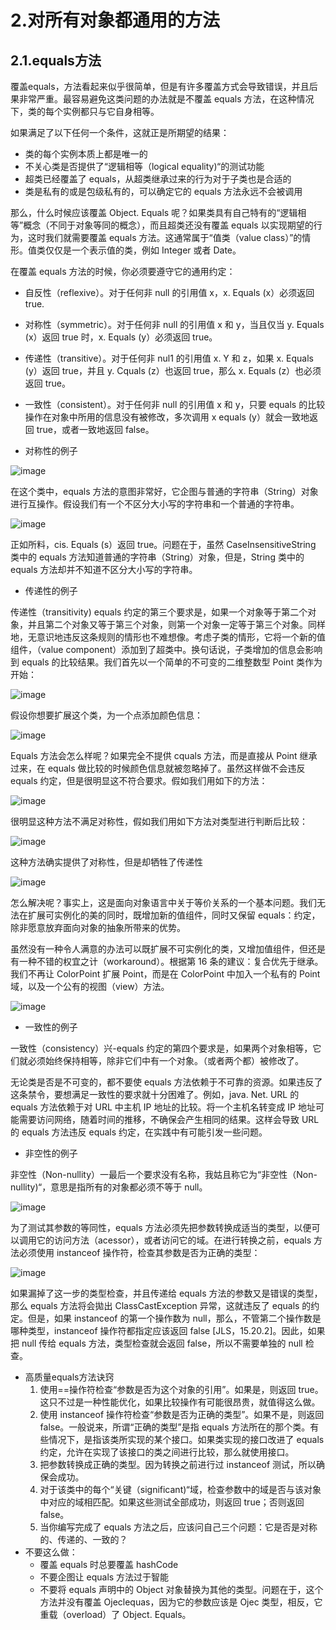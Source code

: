 # 2.对所有对象都通用的方法

## 2.1.equals方法

覆盖equals，方法看起来似乎很简单，但是有许多覆盖方式会导致错误，并且后果非常严重。最容易避免这类问题的办法就是不覆盖 equals 方法，在这种情况下，类的每个实例都只与它自身相等。

如果满足了以下任何一个条件，这就正是所期望的结果：

* 类的每个实例本质上都是唯一的
* 不关心类是否提供了“逻辑相等（logical equality)“的测试功能
* 超类已经覆盖了 equals，从超类继承过来的行为对于子类也是合适的
* 类是私有的或是包级私有的，可以确定它的 equals 方法永远不会被调用

那么，什么时候应该覆盖 Object. Equals 呢？如果类具有自己特有的“逻辑相等”概念（不同于对象等同的概念），而且超类还没有覆盖 equals 以实现期望的行为，这时我们就需要覆盖 equals 方法。这通常属于“值类（value class）”的情形。值类仅仅是一个表示值的类，例如 Integer 或者 Date。

在覆盖 equals 方法的时候，你必须要遵守它的通用约定：

* 自反性（reflexive）。对于任何非 null 的引用值 x，x. Equals (x）必须返回 true.
* 对称性（symmetric）。对于任何非 null 的引用值 x 和 y，当且仅当 y. Equals (x）返回 true 时，x. Equals (y）必须返回 true。
* 传递性（transitive）。对于任何非 nul1 的引用值 x. Y 和 z，如果 x. Equals (y）返回 true，并且 y. Cquals (z）也返回 true，那么 x. Equals (z）也必须返回 true。
* 一致性（consistent）。对于任何非 null 的引用值 x 和 y，只要 equals 的比较操作在对象中所用的信息没有被修改，多次调用 x equals (y）就会一致地返回 true，或者一致地返回 false。

* 对称性的例子

![image](http://clsaa-big-data-notes-1252032169.cossh.myqcloud.com/2018-12-16-191429.png)

在这个类中，equals 方法的意图非常好，它企图与普通的字符串（String）对象进行互操作。假设我们有一个不区分大小写的字符串和一个普通的字符串。

![image](http://clsaa-big-data-notes-1252032169.cossh.myqcloud.com/2018-12-16-191641.png)

正如所料，cis. Equals (s）返回 true。问题在于，虽然 CaseInsensitiveString 类中的 equals 方法知道普通的字符串（String）对象，但是，String 类中的 equals 方法却并不知道不区分大小写的字符串。

* 传递性的例子

传递性（transitivity) equals 约定的第三个要求是，如果一个对象等于第二个对象，并且第二个对象又等于第三个对象，则第一个对象一定等于第三个对象。同样地，无意识地违反这条规则的情形也不难想像。考虑子类的情形，它将一个新的值组件，（value component）添加到了超类中。换句话说，子类增加的信息会影响到 equals 的比较结果。我们首先以一个简单的不可变的二维整数型 Point 类作为开始：

![image](http://clsaa-big-data-notes-1252032169.cossh.myqcloud.com/2018-12-16-191809.png)

假设你想要扩展这个类，为一个点添加颜色信息：

![image](http://clsaa-big-data-notes-1252032169.cossh.myqcloud.com/2018-12-16-191858.png)

Equals 方法会怎么样呢？如果完全不提供 cquals 方法，而是直接从 Point 继承过来，在 equals 做比较的时候颜色信息就被忽略掉了。虽然这样做不会违反 equals 约定，但是很明显这不符合要求。假如我们用如下的方法：

![image](http://clsaa-big-data-notes-1252032169.cossh.myqcloud.com/2018-12-16-192010.png)

很明显这种方法不满足对称性，假如我们用如下方法对类型进行判断后比较：

![image](http://clsaa-big-data-notes-1252032169.cossh.myqcloud.com/2018-12-16-192251.png)

这种方法确实提供了对称性，但是却牺牲了传递性

![image](http://clsaa-big-data-notes-1252032169.cossh.myqcloud.com/2018-12-16-192316.png)

怎么解决呢？事实上，这是面向对象语言中关于等价关系的一个基本问题。我们无法在扩展可实例化的美的同时，既增加新的值组件，同时又保留 equals：约定，除非愿意放弃面向对象的抽象所带来的优势。

虽然没有一种令人满意的办法可以既扩展不可实例化的类，又增加值组件，但还是有一种不错的权宜之计（workaround）。根据第 16 条的建议：复合优先于继承。我们不再让 ColorPoint 扩展 Point，而是在 ColorPoint 中加入一个私有的 Point 域，以及一个公有的视图（view）方法。

![image](http://clsaa-big-data-notes-1252032169.cossh.myqcloud.com/2018-12-16-192705.png)

* 一致性的例子

一致性（consistency）兴-equals 约定的第四个要求是，如果两个对象相等，它们就必须始终保持相等，除非它们中有一个对象。（或者两个都）被修改了。

无论类是否是不可变的，都不要使 equals 方法依赖于不可靠的资源。如果违反了这条禁令，要想满足一致性的要求就十分困难了。例如，java. Net. URL 的 equals 方法依赖于对 URL 中主机 IP 地址的比较。将一个主机名转变成 IP 地址可能需要访问网络，随着时间的推移，不确保会产生相同的结果。这样会导致 URL 的 equals 方法违反 equals 约定，在实践中有可能引发一些问题。

* 非空性的例子

非空性（Non-nullity）一最后一个要求没有名称，我姑且称它为“非空性（Non- nullity)“，意思是指所有的对象都必须不等于 null。

![image](http://clsaa-big-data-notes-1252032169.cossh.myqcloud.com/2018-12-16-192859.png)

为了测试其参数的等同性，equals 方法必须先把参数转换成适当的类型，以便可以调用它的访问方法（acessor），或者访问它的域。在进行转换之前，equals 方法必须使用 instanceof 操作符，检查其参数是否为正确的类型：

![image](http://clsaa-big-data-notes-1252032169.cossh.myqcloud.com/2018-12-16-192937.png)

如果漏掉了这一步的类型检查，并且传递给 equals 方法的参数又是错误的类型，那么 equals 方法将会拋出 ClassCastException 异常，这就违反了 equals 的约定。但是，如果 instanceof 的第一个操作数为 null，那么，不管第二个操作数是哪种类型，instanceof 操作符都指定应该返回 false [JLS，15.20.2]。因此，如果把 null 传给 equals 方法，类型检查就会返回 false，所以不需要单独的 null 检查。

* 高质量equals方法诀窍
  1. 使用==操作符检查“参数是否为这个对象的引用”。如果是，则返回 true。这只不过是一种性能优化，如果比较操作有可能很昂贵，就值得这么做。
  2. 使用 instanceof 操作符检查“参数是否为正确的类型”。如果不是，则返回 false。一般说来，所谓“正确的类型”是指 equals 方法所在的那个类。有些情况下，是指该类所实现的某个接口。如果类实现的接口改进了 equals 约定，允许在实现了该接口的类之间进行比较，那么就使用接口。
  3. 把参数转换成正确的类型。因为转换之前进行过 instanceof 测试，所以确保会成功。
  4. 对于该类中的每个“关键（significant)“域，检查参数中的域是否与该对象中对应的域相匹配。如果这些测试全部成功，则返回 true；否则返回 false。
  5. 当你编写完成了 equals 方法之后，应该问自己三个问题：它是否是对称的、传递的、一致的？
* 不要这么做：
  * 覆盖 equals 时总要覆盖 hashCode
  * 不要企图让 equals 方法过于智能
  * 不要将 equals 声明中的 Object 对象替换为其他的类型。问题在于，这个方法并没有覆盖 Ojeclequas，因为它的参数应该是 Ojec 类型，相反，它重载（overload）了 Object. Equals。
